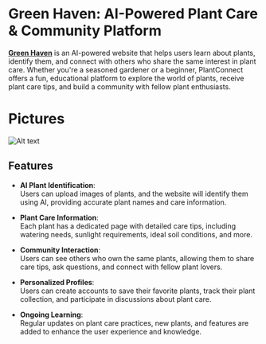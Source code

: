 # Green Haven: AI-Powered Plant Care & Community Platform

**[Green Haven](https://greenhaven1.netlify.app)** is an AI-powered website that helps users learn about plants, identify them, and connect with others who share the same interest in plant care. Whether you're a seasoned gardener or a beginner, PlantConnect offers a fun, educational platform to explore the world of plants, receive plant care tips, and build a community with fellow plant enthusiasts.

# Pictures
![Alt text]([https://github.com/mohamed-chafik/Green-Haven/blob/master/assets/images/2025-07-15_11-14.png"https://github.com/mohamed-chafik/Green-Haven/blob/master/assets/images/2025-07-15_11-14.png"](https://github.com/mohamed-chafik/Green-Haven/blob/master/assets/images/2025-07-15_11-14.png))
## Features

- **AI Plant Identification**:  
  Users can upload images of plants, and the website will identify them using AI, providing accurate plant names and care information.

- **Plant Care Information**:  
  Each plant has a dedicated page with detailed care tips, including watering needs, sunlight requirements, ideal soil conditions, and more.

- **Community Interaction**:  
  Users can see others who own the same plants, allowing them to share care tips, ask questions, and connect with fellow plant lovers.

- **Personalized Profiles**:  
  Users can create accounts to save their favorite plants, track their plant collection, and participate in discussions about plant care.

- **Ongoing Learning**:  
  Regular updates on plant care practices, new plants, and features are added to enhance the user experience and knowledge.
